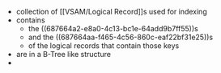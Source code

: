 - collection of [[VSAM/Logical Record]]s used for indexing
- contains
	- the ((687664a2-e8a0-4c13-bc1e-64add9b7ff55))s
	- and the ((687664aa-f465-4c56-860c-eaf22bf31e25))s
	- of the logical records that contain those keys
- are in a B-Tree like structure
-
